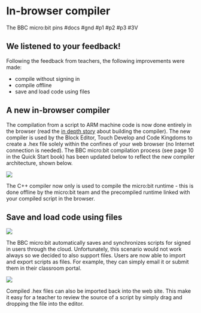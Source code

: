 # In-browser compiler

The BBC micro:bit pins #docs #gnd #p1 #p2 #p3 #3V

## We listened to your feedback!

Following the feedback from teachers, the following improvements were made:

* compile without signing in
* compile offline
* save and load code using files

## A new in-browser compiler

The compilation from a script to ARM machine code is now done entirely in the browser  (read the [in depth story](https://www.touchdevelop.com/docs/touch-develop-in-208-bits) about building the compiler). The new compiler is used by the Block Editor, Touch Develop and Code Kingdoms to create a .hex file solely within the confines of your web browser (no Internet connection is needed). The BBC micro:bit compilation process (see page 10 in the Quick Start book) has been updated below to reflect the new compiler architecture, shown below.

![](/static/mb/offline-2.png)

The C++ compiler now only is used to compile the micro:bit runtime - this is done offline by the micro:bit team and the precompiled runtime linked with your compiled script in the browser.

## Save and load code using files

![](/static/mb/offline-0.png)

The BBC micro:bit automatically saves and synchronizes scripts for signed in users through the cloud. Unfortunately, this scenario would not work always so we decided to also support files. Users are now able to import and export scripts as files. For example, they can simply email it or submit them in their classroom portal.

![](/static/mb/offline-1.png)

Compiled .hex files can also be imported back into the web site. This make it easy for a teacher to review the source of a script by simply drag and dropping the file into the editor.

